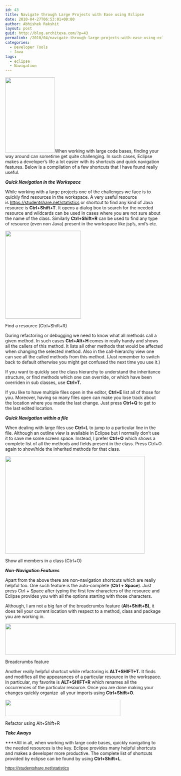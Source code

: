 ```yaml
---
id: 43
title: Navigate through Large Projects with Ease using Eclipse
date: 2010-04-27T06:53:01+00:00
author: Abhishek Rakshit
layout: post
guid: http://blog.architexa.com/?p=43
permalink: /2010/04/navigate-through-large-projects-with-ease-using-eclipse/
categories:
  - Developer Tools
  - Java
tags:
  - eclipse
  - Navigation
---
```

<!--S-ButtonZ 1.1.5 Start-->

<div style="float: left; width: 42px; padding-right: 10px; margin: 0 -52px 0 0; position: relative; left: -62px; top: 8px">
</div>

<!--S-ButtonZ 1.1.5 End-->

<img class="alignright size-full wp-image-50" alt="" src="{{site.baseurl}}/assets/uploads/2010/04/compass1.jpg" width="159" height="240" srcset="{{site.baseurl}}/assets/uploads/2010/04/compass1.jpg 331w, {{site.baseurl}}/assets/uploads/2010/04/compass1-198x300.jpg 198w" sizes="(max-width: 159px) 100vw, 159px" />When working with large code bases, finding your way around can sometime get quite challenging. In such cases, Eclipse makes a developer&#8217;s life a lot easier with its shortcuts and quick navigation features. Below is a compilation of a few shortcuts that I have found really useful.

**_Quick Navigation in the Workspace_**

While working with a large projects one of the challenges we face is to quickly find resources in the workspace. A very useful resource is <a class="in-cell-link" style="font-family: Arial;" href="https://studentshare.net/statistics" target="_blank">https://studentshare.net/statistics</a> or shortcut to find any kind of Java resource is **Ctrl+Shift+T**. It opens a dialog box to search for the needed resource and wildcards can be used in cases where you are not sure about the name of the class. Similarly **Ctrl+Shift+R** can be used to find any type of resource (even non Java) present in the workspace like jsp’s, xml’s etc.

<!--more-->

<div id="attachment_47" style="width: 252px" class="wp-caption aligncenter">
  <a href="{{site.baseurl}}/assets/uploads/2010/04/openRes.png"><img class="size-full wp-image-47      " title="Find a resource (Ctrl+Shift+R)" alt="" src="{{site.baseurl}}/assets/uploads/2010/04/openRes.png" width="242" height="280" srcset="{{site.baseurl}}/assets/uploads/2010/04/openRes.png 328w, {{site.baseurl}}/assets/uploads/2010/04/openRes-258x300.png 258w" sizes="(max-width: 242px) 100vw, 242px" /></a>
  
  <p class="wp-caption-text">
    Find a resource (Ctrl+Shift+R)
  </p>
</div>

<p style="text-align: left;">
  During refactoring or debugging we need to know what all methods call a given method. In such cases <strong>Ctrl+Alt+H </strong>comes in really handy and shows all the callers of this method. It lists all other methods that would be affected when changing the selected method. Also in the call-hierarchy view one can see all the called methods from this method. (Just remember to switch back to default otherwise you might get confused the next time you use it.)
</p>

If you want to quickly see the class hierarchy to understand the inheritance structure, or find methods which one can override, or which have been overriden in sub classes, use **Ctrl+T.** 

If you like to have multiple files open in the editor, **Ctrl+E** list all of those for you. Moreover, having so many files open can make you lose track about the location where you made the last change. Just press **Ctrl+Q** to get to the last edited location.

**_Quick Navigation within a file_**

When dealing with large files use **Ctrl+L** to jump to a particular line in the file. Although an outline view is available in Eclipse but I normally don’t use it to save me some screen space. Instead, I prefer **Ctrl+O** which shows a complete list of all the methods and fields present in the class. Press Ctrl+O again to show/hide the inherited methods for that class.

<div id="attachment_46" style="width: 456px" class="wp-caption aligncenter">
  <a href="{{site.baseurl}}/assets/uploads/2010/04/outline.png"><img class="size-full wp-image-46    " title="Show all members in a class (Ctrl+O)" alt="" src="{{site.baseurl}}/assets/uploads/2010/04/outline.png" width="446" height="311" srcset="{{site.baseurl}}/assets/uploads/2010/04/outline.png 557w, {{site.baseurl}}/assets/uploads/2010/04/outline-300x209.png 300w" sizes="(max-width: 446px) 100vw, 446px" /></a>
  
  <p class="wp-caption-text">
    Show all members in a class (Ctrl+O)
  </p>
</div>

**_Non-Navigation Features_**

**_<span style="font-style: normal; font-weight: normal;">Apart from the above there are non-navigation shortcuts which are really helpful too. One such feature is the auto-complete (<strong>Ctrl + Space</strong>). Just press Ctrl + Space after typing the first few characters of the resource and Eclipse provides you with all the options starting with those characters.</span>_**

Although, I am not a big fan of the breadcrumbs feature (**Alt+Shift+B)**, it does tell your current location with respect to a method, class and package you are working in.

<div id="attachment_48" style="width: 556px" class="wp-caption aligncenter">
  <a href="{{site.baseurl}}/assets/uploads/2010/04/bread.png"><img class="size-full wp-image-48    " title="Breadcrumbs feature" alt="" src="{{site.baseurl}}/assets/uploads/2010/04/bread.png" width="546" height="99" srcset="{{site.baseurl}}/assets/uploads/2010/04/bread.png 854w, {{site.baseurl}}/assets/uploads/2010/04/bread-300x54.png 300w" sizes="(max-width: 546px) 100vw, 546px" /></a>
  
  <p class="wp-caption-text">
    Breadcrumbs feature
  </p>
</div>

Another really helpful shortcut while refactoring is **ALT+SHIFT+T.** It finds and modifies all the appearances of a particular resource in the workspace. In particular, my favorite is **ALT+SHIFT+R** which renames all the occurrences of the particular resource. Once you are done making your changes quickly organize  all your imports using **Ctrl+Shift+O**.

<div id="attachment_44" style="width: 378px" class="wp-caption aligncenter">
  <a href="{{site.baseurl}}/assets/uploads/2010/04/refactor.png"><img class="size-full wp-image-44   " title="Refactor using Alt+Shift+R" alt="" src="{{site.baseurl}}/assets/uploads/2010/04/refactor.png" width="368" height="52" srcset="{{site.baseurl}}/assets/uploads/2010/04/refactor.png 409w, {{site.baseurl}}/assets/uploads/2010/04/refactor-300x42.png 300w" sizes="(max-width: 368px) 100vw, 368px" /></a>
  
  <p class="wp-caption-text">
    Refactor using Alt+Shift+R
  </p>
</div>

**_Take Aways_**

 ****All in all, when working with large code bases, quickly navigating to the needed resources is the key. Eclipse provides many helpful shortcuts and makes a developer more productive. The complete list of shortcuts provided by eclipse can be found by using **Ctrl+Shift+L**.

<span style="font-family: Arial; text-decoration: underline; color: #1155cc;" data-sheets-value="[null,2,&quot;https://studentshare.net/statistics&quot;]" data-sheets-userformat="[null,null,513,[null,0],null,null,null,null,null,null,null,null,0]"><a class="in-cell-link" href="https://studentshare.net/statistics" target="_blank">https://studentshare.net/statistics</a></span>

<div style="clear:both;">
  &nbsp;
</div>